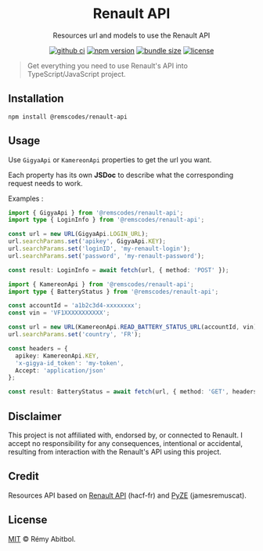 <div align="center">
    <h1>Renault API</h1>
    <p>Resources url and models to use the Renault API</p>
</div> 

<div align="center">

[![github ci](https://img.shields.io/github/actions/workflow/status/remscodes/renault-api/npm-ci.yml.svg?logo=github&label=CI&style=for-the-badge)](https://github.com/remscodes/renault-api/actions/workflows/npm-ci.yml)
[![npm version](https://img.shields.io/npm/v/renault-api.svg?style=for-the-badge&logo=npm)](https://www.npmjs.org/package/renault-api)
[![bundle size](https://img.shields.io/bundlephobia/minzip/renault-api.svg?style=for-the-badge)](https://bundlephobia.com/package/renault-api)
[![license](https://img.shields.io/github/license/remscodes/renault-api.svg?style=for-the-badge)](LICENSE)

</div>

> Get everything you need to use Renault's API into TypeScript/JavaScript project.

## Installation

```shell
npm install @remscodes/renault-api
```

## Usage

Use `GigyaApi` or `KamereonApi` properties to get the url you want.

Each property has its own __JSDoc__ to describe what the corresponding request needs to work.

Examples :

```ts
import { GigyaApi } from '@remscodes/renault-api';
import type { LoginInfo } from '@remscodes/renault-api';

const url = new URL(GigyaApi.LOGIN_URL);
url.searchParams.set('apikey', GigyaApi.KEY);
url.searchParams.set('loginID', 'my-renault-login');
url.searchParams.set('password', 'my-renault-password');

const result: LoginInfo = await fetch(url, { method: 'POST' });
```

```ts
import { KamereonApi } from '@remscodes/renault-api';
import type { BatteryStatus } from '@remscodes/renault-api';

const accountId = 'a1b2c3d4-xxxxxxxx';
const vin = 'VF1XXXXXXXXXXX';

const url = new URL(KamereonApi.READ_BATTERY_STATUS_URL(accountId, vin));
url.searchParams.set('country', 'FR');

const headers = {
  apikey: KamereonApi.KEY,
  'x-gigya-id_token': 'my-token',
  Accept: 'application/json'
};

const result: BatteryStatus = await fetch(url, { method: 'GET', headers });
```

## Disclaimer

This project is not affiliated with, endorsed by, or connected to Renault. I accept no responsibility for any consequences, intentional or accidental, resulting from interaction with the Renault's API using this project.

## Credit

Resources API based on [Renault API](https://github.com/hacf-fr/renault-api) (hacf-fr) and [PyZE](https://github.com/jamesremuscat/pyze) (jamesremuscat).

## License

[MIT](LICENSE) © Rémy Abitbol.

